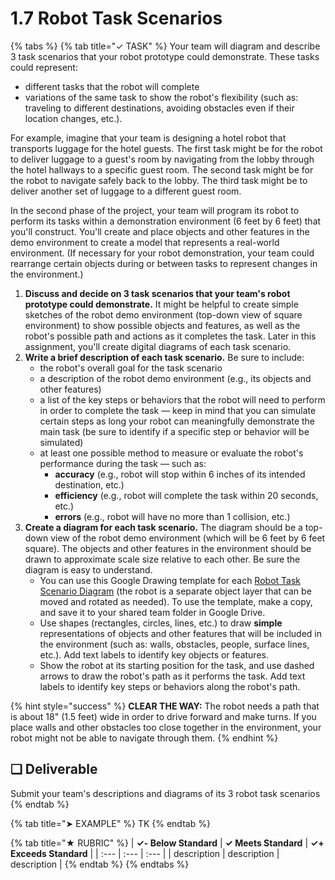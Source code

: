# 1.7 Robot Task Scenarios

{% tabs %}
{% tab title="✓ TASK" %}
Your team will diagram and describe 3 task scenarios that your robot prototype could demonstrate. These tasks could represent:

* different tasks that the robot will complete
* variations of the same task to show the robot's flexibility \(such as:  traveling to different destinations, avoiding obstacles even if their location changes, etc.\).

For example, imagine that your team is designing a hotel robot that transports luggage for the hotel guests. The first task might be for the robot to deliver luggage to a guest's room by navigating from the lobby through the hotel hallways to a specific guest room. The second task might be for the robot to navigate safely back to the lobby. The third task might be to deliver another set of luggage to a different guest room.

In the second phase of the project, your team will program its robot to perform its tasks within a demonstration environment \(6 feet by 6 feet\) that you'll construct. You'll create and place objects and other features in the demo environment to create a model that represents a real-world environment. \(If necessary for your robot demonstration, your team could rearrange certain objects during or between tasks to represent changes in the environment.\)

1. **Discuss and decide on 3 task scenarios that your team's robot prototype could demonstrate.** It might be helpful to create simple sketches of the robot demo environment \(top-down view of square environment\) to show possible objects and features, as well as the robot's possible path and actions as it completes the task. Later in this assignment, you'll create digital diagrams of each task scenario.
2. **Write a brief description of each task scenario.** Be sure to include:
   * the robot's overall goal for the task scenario
   * a description of the robot demo environment \(e.g., its objects and other features\)
   * a list of the key steps or behaviors that the robot will need to perform in order to complete the task — keep in mind that you can simulate certain steps as long your robot can meaningfully demonstrate the main task \(be sure to identify if a specific step or behavior will be simulated\)
   * at least one possible method to measure or evaluate the robot's performance during the task — such as:
     * **accuracy** \(e.g., robot will stop within 6 inches of its intended destination, etc.\)
     * **efficiency** \(e.g., robot will complete the task within 20 seconds, etc.\)
     * **errors** \(e.g., robot will have no more than 1 collision, etc.\)
3. **Create a diagram for each task scenario.** The diagram should be a top-down view of the robot demo environment \(which will be 6 feet by 6 feet square\). The objects and other features in the environment should be drawn to approximate scale size relative to each other. Be sure the diagram is easy to understand.
   * You can use this Google Drawing template for each [Robot Task Scenario Diagram](https://drive.google.com/open?id=1fqNABZjAmwUlYZkKo7XfT7m5DdAr7oB_JXSz5JRYq8U) \(the robot is a separate object layer that can be moved and rotated as needed\). To use the template, make a copy, and save it to your shared team folder in Google Drive.
   * Use shapes \(rectangles, circles, lines, etc.\) to draw **simple** representations of objects and other features that will be included in the environment \(such as:  walls, obstacles, people, surface lines, etc.\). Add text labels to identify key objects or features.
   * Show the robot at its starting position for the task, and use dashed arrows to draw the robot's path as it performs the task. Add text labels to identify key steps or behaviors along the robot's path.

{% hint style="success" %}
**CLEAR THE WAY:**  The robot needs a path that is about 18" \(1.5 feet\) wide in order to drive forward and make turns. If you place walls and other obstacles too close together in the environment, your robot might not be able to navigate through them.
{% endhint %}

## **❏ Deliverable**

Submit your team's descriptions and diagrams of its 3 robot task scenarios
{% endtab %}

{% tab title="➤ EXAMPLE" %}
TK
{% endtab %}

{% tab title="★ RUBRIC" %}
| **✓- Below Standard** | **✓ Meets Standard** | **✓+ Exceeds Standard** |
| :--- | :--- | :--- |
| description | description | description |
{% endtab %}
{% endtabs %}

